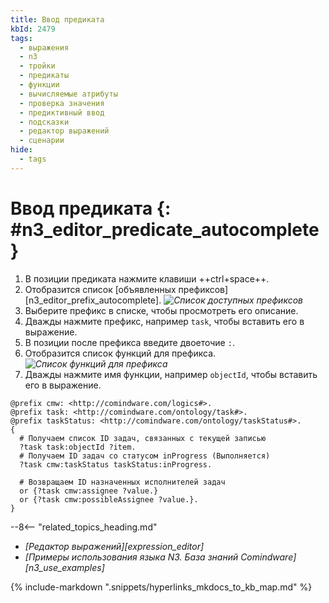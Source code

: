 ```yaml
---
title: Ввод предиката
kbId: 2479
tags:
  - выражения
  - n3
  - тройки
  - предикаты
  - функции
  - вычисляемые атрибуты
  - проверка значения
  - предиктивный ввод
  - подсказки
  - редактор выражений
  - сценарии
hide:
  - tags
---
```


# Ввод предиката {: #n3_editor_predicate_autocomplete}

1. В позиции предиката нажмите клавиши ++ctrl+space++.
2. Отобразится список [объявленных префиксов][n3_editor_prefix_autocomplete].
*![Список доступных префиксов](n3_editor_predicate_prefix_autocomplete.png)*
3. Выберите префикс в списке, чтобы просмотреть его описание.
4. Дважды нажмите префикс, например `task`, чтобы вставить его в выражение.
5. В позиции после префикса введите двоеточие `:`.
6. Отобразится список функций для префикса.
*![Список функций для префикса](n3_editor_predicate_prefix_function_autocomplete.png)*
7. Дважды нажмите имя функции, например `objectId`, чтобы вставить его в выражение.

```turtle title="Пример: выражение, возвращающее ID исполнителей выполняющихся задач для текущей записи"
@prefix cmw: <http://comindware.com/logics#>.
@prefix task: <http://comindware.com/ontology/task#>.
@prefix taskStatus: <http://comindware.com/ontology/taskStatus#>.
{
  # Получаем список ID задач, связанных с текущей записью
  ?task task:objectId ?item.
  # Получаем ID задач со статусом inProgress (Выполняется)
  ?task cmw:taskStatus taskStatus:inProgress.

  # Возвращаем ID назначенных исполнителей задач
  or {?task cmw:assignee ?value.}
  or {?task cmw:possibleAssignee ?value.}.
}
```

<div class="relatedTopics" markdown="block">

--8<-- "related_topics_heading.md"

- _[Редактор выражений][expression_editor]_
- _[Примеры использования языка N3. База знаний Comindware][n3_use_examples]_

</div>


{% include-markdown ".snippets/hyperlinks_mkdocs_to_kb_map.md" %}
